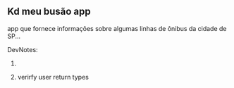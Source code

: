 ## Kd meu busão app
app que fornece informações sobre algumas linhas de ônibus da cidade de SP...

DevNotes: 

1. 

2. verirfy user return types
